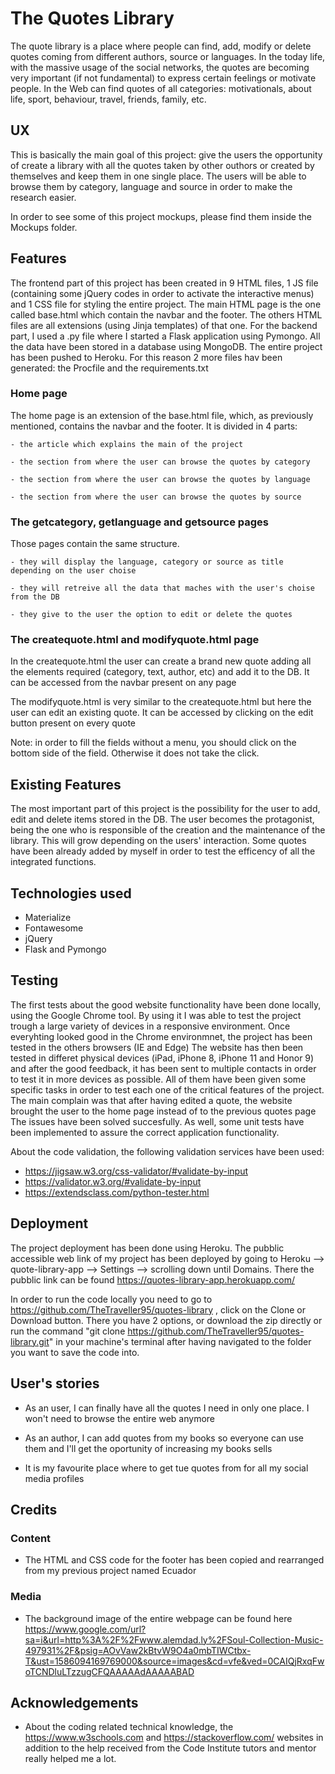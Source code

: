 # The Quotes Library

The quote library is a place where people can find, add, modify or delete quotes coming from different authors, source or languages. 
In the today life, with the massive usage of the social networks, the quotes are becoming very important (if not fundamental) to express 
certain feelings or motivate people. 
In the Web can find quotes of all categories: motivationals, about life, sport, behaviour, travel, friends, family, etc.

## UX

This is basically the main goal of this project: give the users the opportunity of create a library with all the quotes taken by other outhors or created by themselves
and keep them in one single place.
The users will be able to browse them by category, language and source in order to make the research easier.

In order to see some of this project mockups, please find them inside the Mockups folder.

## Features

The frontend part of this project has been created in 9 HTML files, 1 JS file (containing some jQuery codes in order to activate the interactive menus) 
and 1 CSS file for styling the entire project.
The main HTML page is the one called base.html which contain the navbar and the footer. The others HTML files are all extensions (using Jinja templates) of that one.
For the backend part, I used a .py file where I started a Flask application using Pymongo. All the data have been stored in a database using MongoDB.
The entire project has been pushed to Heroku. For this reason 2 more files hav been generated: the Procfile and the requirements.txt

### Home page

The home page is an extension of the base.html file, which, as previously mentioned, contains the navbar and the footer. It is divided in 4 parts:

    - the article which explains the main of the project

    - the section from where the user can browse the quotes by category

    - the section from where the user can browse the quotes by language

    - the section from where the user can browse the quotes by source

### The getcategory, getlanguage and getsource pages

Those pages contain the same structure.

    - they will display the language, category or source as title depending on the user choise

    - they will retreive all the data that maches with the user's choise from the DB

    - they give to the user the option to edit or delete the quotes 

### The createquote.html and modifyquote.html page

In the createquote.html the user can create a brand new quote adding all the elements required (category, text, author, etc) and add it to the DB.
It can be accessed from the navbar present on any page

The modifyquote.html is very similar to the createquote.html but here the user can edit an existing quote. 
It can be accessed by clicking on the edit button present on every quote

Note: in order to fill the fields without a menu, you should click on the bottom side of the field. Otherwise it does not take the click.

## Existing Features

The most important part of this project is the possibility for the user to add, edit and delete items stored in the DB.
The user becomes the protagonist, being the one who is responsible of the creation and the maintenance of the library. This will grow depending on the users' interaction.
Some quotes have been already added by myself in order to test the efficency of all the integrated functions. 

## Technologies used

- Materialize
- Fontawesome
- jQuery
- Flask and Pymongo

## Testing

The first tests about the good website functionality have been done locally, using the Google Chrome tool. By using it I was able to test the 
project trough a large variety of devices in a responsive environment. Once everyhting looked good in the Chrome environmnet, the project has 
been tested in the others browsers (IE and Edge) The website has then been tested in differet physical devices (iPad, iPhone 8, iPhone 11 and 
Honor 9) and after the good feedback, it has been sent to multiple contacts in order to test it in more devices as possible. All of them have been 
given some specific tasks in order to test each one of the critical features of the project.
The main complain was that after having edited a quote, the website brought the user to the home page instead of to the previous quotes page
The issues have been solved succesfully. 
As well, some unit tests have been implemented to assure the correct application functionality.

About the code validation, the following validation services have been used:

- https://jigsaw.w3.org/css-validator/#validate-by-input
- https://validator.w3.org/#validate-by-input
- https://extendsclass.com/python-tester.html

## Deployment

The project deployment has been done using Heroku. The pubblic accessible web link of my project has been deployed by going to 
Heroku --> quote-library-app --> Settings --> scrolling down until Domains. There the pubblic link can be found https://quotes-library-app.herokuapp.com/

In order to run the code locally you need to go to https://github.com/TheTraveller95/quotes-library , click on the Clone or Download button. There you have 2 options, or download the zip directly 
or run the command "git clone https://github.com/TheTraveller95/quotes-library.git" in your machine's terminal after having navigated to the folder 
you want to save the code into.

## User's stories

- As an user, I can finally have all the quotes I need in only one place. I won't need to browse the entire web anymore

- As an author, I can add quotes from my books so everyone can use them and I'll get the oportunity of increasing my books sells 

- It is my favourite place where to get tue quotes from for all my social media profiles

## Credits

### Content

- The HTML and CSS code for the footer has been copied and rearranged from my previous project named Ecuador

### Media

- The background image of the entire webpage can be found here https://www.google.com/url?sa=i&url=http%3A%2F%2Fwww.alemdad.ly%2FSoul-Collection-Music-497931%2F&psig=AOvVaw2kBtvW9O4a0mbTIWCtbx-T&ust=1586094169769000&source=images&cd=vfe&ved=0CAIQjRxqFwoTCNDluLTzzugCFQAAAAAdAAAAABAD

## Acknowledgements

-   About the coding related technical knowledge, the https://www.w3schools.com and https://stackoverflow.com/ websites in addition to the help received from the Code Institute tutors and mentor really helped me a lot.
